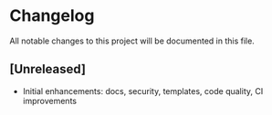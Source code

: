 # Changelog

All notable changes to this project will be documented in this file.

## [Unreleased]
- Initial enhancements: docs, security, templates, code quality, CI improvements
